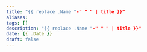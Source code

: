 ```yaml
---
title: "{{ replace .Name "-" " " | title }}"
aliases: 
tags: []
description: "{{ replace .Name "-" " " | title }}"
date: {{ .Date }}
draft: false
---
```


